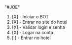 "#JOE" 

1. [X] - Iniciar o BOT
1. [X] - Entrar no site do hotel
1. [X] - Validar login e senha 
1. [X] - Logar na conta
1. [ ] - Entrar no hotel